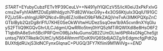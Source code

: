 $START$+EYubyCubzFETv1fP39CeuLV++N491ylYlQlCzV55/icX0eiJ3xPkFxIvGcms2wFyh1AMffZOsEpWhIdjyzh7Fd82WVacG9y+4x3OS6KtjuIx3QqlU191GCPZjJz5R+shIngjURPQNcd+Bhj4EZ/oI8eiO9bFMkZAQjVreTvAi3lMKPQXpZnCGTbIByb2QzDg8rIFfU7KHE0SeOkWVtwHUDezSsqOew1b9A5cvn9nXYqGIuyS2FTIiQ9KGQvGhrULCJdgmUQwRRIo5tmj0hYQ5zMTiRQWlXdI8e8HsO6F2T1qb6hA8eSvh5BcIPRFQmO9BjJxNuGumsQB2ZUmDLIwi6PtR4sGNgChe5jjtuntsq7WXTRkeIkOUttC/yNS64Wmmf1DoK9VQ6Sb6jADZg/IrEdgmcfgjPdt2gBUXfdjdRUxjS3ldNCFynxGlqnaC+PUGQ/3FY7Kfiini9M1WiIVg==$END$